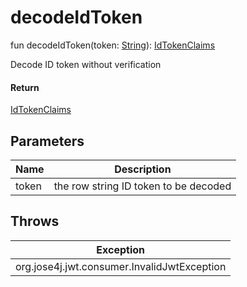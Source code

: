 # decodeIdToken

fun decodeIdToken(token: [String](https://kotlinlang.org/api/latest/jvm/stdlib/kotlin/-string/index.html)): [IdTokenClaims](../../io.logto.sdk.core.type/-id-token-claims/index.md)

Decode ID token without verification

#### Return

[IdTokenClaims](../../io.logto.sdk.core.type/-id-token-claims/index.md)

## Parameters

| Name  | Description                           |
| ----- | ------------------------------------- |
| token | the row string ID token to be decoded |

## Throws

| Exception                                   |
| ------------------------------------------- |
| org.jose4j.jwt.consumer.InvalidJwtException |
